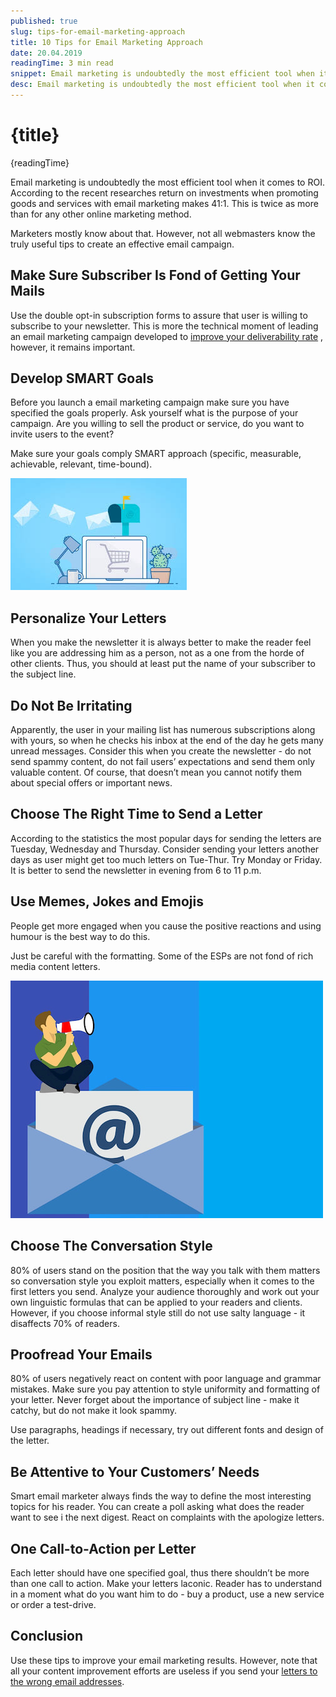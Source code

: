 ```yaml
---
published: true
slug: tips-for-email-marketing-approach
title: 10 Tips for Email Marketing Approach
date: 20.04.2019
readingTime: 3 min read
snippet: Email marketing is undoubtedly the most efficient tool when it comes to ROI. According to the recent researches return on investments when promoting goods and services with email marketing makes 41:1. This is twice as more than for any other online marketing method.
desc: Email marketing is undoubtedly the most efficient tool when it comes to ROI. According to the recent researches return on investments when promoting goods and services with email marketing makes 41:1. This is twice as more than for any other online marketing method.
---
```


<script context="module">
  import img from "./email-marketing-approach-img1.jpg?format=webp;jpg;avif&srcset";
  import thumbnail from "./email-marketing-approach-img1.jpg";

  metadata.image= img;
  metadata.thumbnail = thumbnail;
</script>

# {title}

{readingTime}

Email marketing is undoubtedly the most efficient tool when it comes to ROI. According to the recent researches return on investments when promoting goods and services with email marketing makes 41:1. This is twice as more than for any other online marketing method.

Marketers mostly know about that. However, not all webmasters know the truly useful tips to create an effective email campaign.

## Make Sure Subscriber Is Fond of Getting Your Mails

Use the double opt-in subscription forms to assure that user is willing to subscribe to your newsletter. This is more the technical moment of leading an email marketing campaign developed to [improve your deliverability rate](/blog/x-ways-increase-emails-deliverability) , however, it remains important.

## Develop SMART Goals

Before you launch a email marketing campaign make sure you have specified the goals properly. Ask yourself what is the purpose of your campaign. Are you willing to sell the product or service, do you want to invite users to the event?

Make sure your goals comply SMART approach (specific, measurable, achievable, relevant, time-bound).

![Tips for Email Marketing Approach](./email-marketing-approach-img1.jpg?format=webp;jpg;avif&srcset)

## Personalize Your Letters

When you make the newsletter it is always better to make the reader feel like you are addressing him as a person, not as a one from the horde of other clients. Thus, you should at least put the name of your subscriber to the subject line.

## Do Not Be Irritating

Apparently, the user in your mailing list has numerous subscriptions along with yours, so when he checks his inbox at the end of the day he gets many unread messages. Consider this when you create the newsletter - do not send spammy content, do not fail users’ expectations and send them only valuable content. Of course, that doesn’t mean you cannot notify them about special offers or important news.

## Choose The Right Time to Send a Letter

According to the statistics the most popular days for sending the letters are Tuesday, Wednesday and Thursday. Consider sending your letters another days as user might get too much letters on Tue-Thur. Try Monday or Friday. It is better to send the newsletter in evening from 6 to 11 p.m.

## Use Memes, Jokes and Emojis

People get more engaged when you cause the positive reactions and using humour is the best way to do this.

Just be careful with the formatting. Some of the ESPs are not fond of rich media content letters.

![Tips for Email Marketing Approach](./email-marketing-approach-img2.jpg?format=webp;jpg;avif&srcset)

## Choose The Conversation Style

80% of users stand on the position that the way you talk with them matters so conversation style you exploit matters, especially when it comes to the first letters you send. Analyze your audience thoroughly and work out your own linguistic formulas that can be applied to your readers and clients. However, if you choose informal style still do not use salty language - it disaffects 70% of readers.

## Proofread Your Emails

80% of users negatively react on content with poor language and grammar mistakes. Make sure you pay attention to style uniformity and formatting of your letter. Never forget about the importance of subject line - make it catchy, but do not make it look spammy.

Use paragraphs, headings if necessary, try out different fonts and design of the letter.

## Be Attentive to Your Customers’ Needs

Smart email marketer always finds the way to define the most interesting topics for his reader. You can create a poll asking what does the reader want to see i the next digest. React on complaints with the apologize letters.

## One Call-to-Action per Letter

Each letter should have one specified goal, thus there shouldn’t be more than one call to action. Make your letters laconic. Reader has to understand in a moment what do you want him to do - buy a product, use a new service or order a test-drive.

## Conclusion

Use these tips to improve your email marketing results. However, note that all your content improvement efforts are useless if you send your [letters to the wrong email addresses](/faq).
